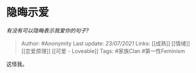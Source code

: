 # 隐晦示爱
*有没有可以隐晦表示我爱你的句子?*

> Author: #Anonymity
Last update: *23/07/2021* 
Links: [[成熟]] [[情绪]] [[恋爱原理]] [[可爱 - Loveable]]
Tags: #家族Clan #第一性Feminism 

 
这怪我。



